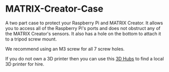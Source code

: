 # MATRIX-Creator-Case
A two part case to protect your Raspberry Pi and MATRIX Creator. It allows you to access all of the Raspberry Pi's ports and does not obstruct any of the MATRIX Creator's sensors. It also has a hole on the bottom to attach it to a tripod screw mount.

We recommend using an M3 screw for all 7 screw holes.


If you do not own a 3D printer then you can use this [3D Hubs](https://www.3dhubs.com) to find a local 3D printer for hire.
